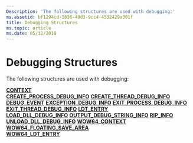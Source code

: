 ```yaml
---
Description: 'The following structures are used with debugging:'
ms.assetid: bf1294cd-1836-49d3-9cc4-4532429a301f
title: Debugging Structures
ms.topic: article
ms.date: 05/31/2018
---
```


# Debugging Structures

The following structures are used with debugging:

<dl>

[**CONTEXT**](/windows/desktop/api/WinNT/ns-winnt-arm64_nt_context)  
[**CREATE\_PROCESS\_DEBUG\_INFO**](https://msdn.microsoft.com/library/ms679286(v=VS.85).aspx)  
[**CREATE\_THREAD\_DEBUG\_INFO**](https://msdn.microsoft.com/library/ms679287(v=VS.85).aspx)  
[**DEBUG\_EVENT**](https://msdn.microsoft.com/library/ms679308(v=VS.85).aspx)  
[**EXCEPTION\_DEBUG\_INFO**](https://msdn.microsoft.com/library/ms679326(v=VS.85).aspx)  
[**EXIT\_PROCESS\_DEBUG\_INFO**](https://msdn.microsoft.com/library/ms679334(v=VS.85).aspx)  
[**EXIT\_THREAD\_DEBUG\_INFO**](https://msdn.microsoft.com/library/ms679335(v=VS.85).aspx)  
[**LDT\_ENTRY**](/windows/desktop/api/WinNT/ns-winnt-ldt_entry)  
[**LOAD\_DLL\_DEBUG\_INFO**](https://msdn.microsoft.com/library/ms680351(v=VS.85).aspx)  
[**OUTPUT\_DEBUG\_STRING\_INFO**](https://msdn.microsoft.com/library/ms680545(v=VS.85).aspx)  
[**RIP\_INFO**](https://msdn.microsoft.com/library/ms680587(v=VS.85).aspx)  
[**UNLOAD\_DLL\_DEBUG\_INFO**](https://msdn.microsoft.com/library/ms681403(v=VS.85).aspx)  
[**WOW64\_CONTEXT**](/windows/desktop/api/WinNT/ns-winnt-wow64_context)  
[**WOW64\_FLOATING\_SAVE\_AREA**](/windows/desktop/api/WinNT/ns-winnt-wow64_floating_save_area)  
[**WOW64\_LDT\_ENTRY**](/windows/desktop/api/WinNT/ns-winnt-wow64_ldt_entry)  
</dl>

 

 



